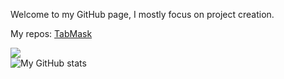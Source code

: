 Welcome to my GitHub page, I mostly focus on project creation.

My repos: [TabMask](https://github.com/bananaontop/TabMask)

![](https://komarev.com/ghpvc/?username=bananadev-frfr) 
<br>![My GitHub stats](https://github-readme-stats.vercel.app/api?username=bananaontop&show_icons=true&theme=dark&include_all_commits=true&count_private=true&hide_border=true&hide_rank=true&compact=true)




